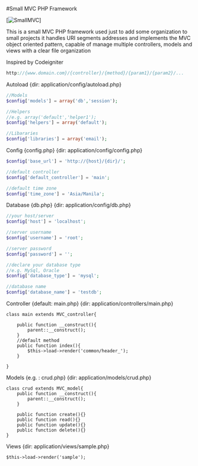 #Small MVC PHP Framework

[![SmallMVC](http://cdn4.f-cdn.com/ppic/1860520/logo/2238770/profile_logo_2238770.jpg)]

 This is a small MVC PHP framework used just to add some organization to small projects it handles
 URI segments addresses and implements the MVC object oriented pattern, capable of manage
 multiple controllers, models and views with a clear file organization
 
 Inspired by Codeigniter

```php
http://{www.domain.com}/{controller}/{method}/{param1}/{param2}/...
```

Autoload {dir: application/config/autoload.php}
```php
//Models
$config['models'] = array('db','session');

//Helpers
//e.g. array('default','helper1');
$config['helpers'] = array('default');

//Libararies
$config['libraries'] = array('email');
```

Config {config.php} {dir: application/config/config.php}
```php
$config['base_url'] = 'http://{host}/{dir}/';

//default controller
$config['default_controller'] = 'main';

//default time zone
$config['time_zone'] = 'Asia/Manila';
```

Database {db.php} {dir: application/config/db.php}
```php
//your host/server
$config['host'] = 'localhost';

//server username
$config['username'] = 'root';

//server password
$config['password'] = '';

//declare your database type
//e.g. MySql, Oracle
$config['database_type'] = 'mysql';

//database name
$config['database_name'] = 'testdb';

```

Controller {default: main.php} {dir: application/controllers/main.php}
```
class main extends MVC_controller{
	
	public function __construct(){
		parent::__construct();
	}
	//default method
	public function index(){
		$this->load->render('common/header_');
	}

}
```

Models {e.g. : crud.php} {dir: application/models/crud.php}
```
class crud extends MVC_model{
	public function __construct(){
		parent::__construct();
	}
	
	public function create(){}
	public function read(){}
	public function update(){}
	public function delete(){}
}
```

Views {dir: application/views/sample.php}
```
$this->load->render('sample');
```